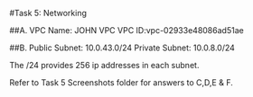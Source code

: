 #Task 5: Networking

##A.  VPC Name: JOHN VPC
      VPC ID:vpc-02933e48086ad51ae

##B. Public Subnet: 10.0.43.0/24
     Private Subnet: 10.0.8.0/24

The /24 provides 256 ip addresses in each subnet.

Refer to Task 5 Screenshots folder for answers to C,D,E & F.
